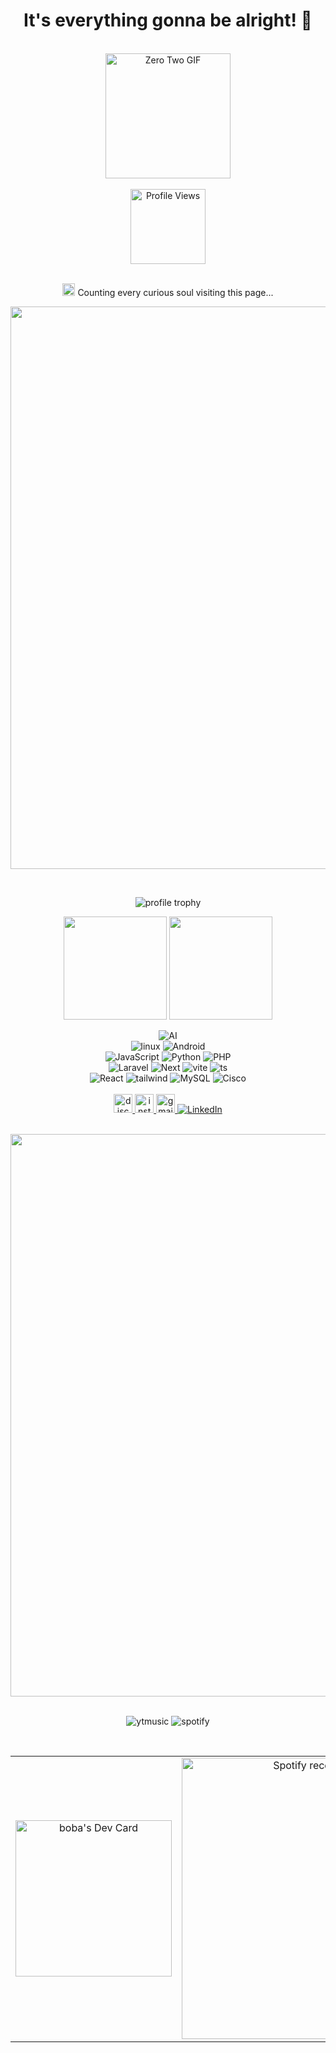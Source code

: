 <h1 align="center">It's everything gonna be alright! 🌟</h1>
&nbsp;&nbsp;&nbsp;


<div align="center" width="auto" height="auto">  
    <a href="https://www.gitanimals.org/en_US?utm_medium=image&utm_source=bondanbanuaji&utm_content=line">
        <img src="https://media.tenor.com/oD1FwzpmAqMAAAAi/zero-two-zerotwo.gif" width="200" alt="Zero Two GIF" />
    </a>
</div>

<br/>

<div align="center">
  <img src="https://komarev.com/ghpvc/?username=bondanbanuaji&label=STRANGER%20&color=FF1493&style=flat-square" alt="Profile Views" width="120" />

  <p align="center">
      <br>
    <img src="https://media.tenor.com/yjOrdcOkLPUAAAAj/green-dot.gif" width="20" alt="green" />
    Counting every curious soul visiting this page...
  </p>

</div>

<img src="https://user-images.githubusercontent.com/74038190/212284115-f47cd8ff-2ffb-4b04-b5bf-4d1c14c0247f.gif" width="900">

&nbsp;&nbsp;&nbsp;

<p align="center">
    <img src="https://github-trophies.vercel.app/?username=bondanbanuaji&theme=radical&no-frame=false&no-bg=true&margin-w=10&column=3" alt="profile trophy">
</p>

<p align="center">
  <img src="https://github-readme-stats.vercel.app/api?username=bondanbanuaji&show_icons=true&title_color=ff6ec7&icon_color=ff2e63&text_color=f1f1f1&bg_color=121316" height="165" />
  <img src="https://github-readme-streak-stats.herokuapp.com/?user=bondanbanuaji&theme=radical&background=121316&ring=ff6ec7&fire=ff2e63&currStreakLabel=ff6ec7" height="165" />
</p>

  <span></span>
<div align="center">
  <span align="center">
    <img src="https://img.shields.io/badge/-AI-007BFF?style=for-the-badge&logo=openai&logoColor=white" alt="AI" />
      <br>
      <img src="https://img.shields.io/badge/Linux-FCC624?style=for-the-badge&logo=linux&logoColor=black" alt="linux">
      <img src="https://img.shields.io/badge/Android-069c10?style=for-the-badge&logo=android&logoColor=white" alt="Android" />
      <br>
    <img src="https://img.shields.io/badge/javascript-%23323330.svg?style=for-the-badge&logo=javascript&logoColor=%23F7DF1E" alt="JavaScript">
    <img src="https://img.shields.io/badge/python-3776AB?style=for-the-badge&logo=python&logoColor=white" alt="Python" />
    <img src="https://img.shields.io/badge/php-%23777BB4.svg?style=for-the-badge&logo=php&logoColor=white" alt="PHP">
      <br>
    <img src="https://img.shields.io/badge/laravel-cf0c08?style=for-the-badge&logo=laravel&logoColor=white" alt="Laravel" />
    <img src="https://img.shields.io/badge/Next-black?style=for-the-badge&logo=next.js&logoColor=white" alt="Next">
    <img src="https://img.shields.io/badge/vite-%23646CFF.svg?style=for-the-badge&logo=vite&logoColor=white" alt="vite">
    <img src="https://img.shields.io/badge/typescript-%23007ACC.svg?style=for-the-badge&logo=typescript&logoColor=white" alt="ts">
      <br>
    <img src="https://img.shields.io/badge/react-%2361DAFB.svg?style=for-the-badge&logo=react&logoColor=black" alt="React">
    <img src="https://img.shields.io/badge/tailwindcss-%2338B2AC.svg?style=for-the-badge&logo=tailwind-css&logoColor=white" alt="tailwind">
    <img src="https://img.shields.io/badge/mysql-%2300f.svg?style=for-the-badge&logo=mysql&logoColor=white" alt="MySQL">
    <img src="https://img.shields.io/badge/cisco-%23049fd9.svg?style=for-the-badge&logo=cisco&logoColor=black" alt="Cisco">
</div>
    <br>
<div align="center">
  <a href="https://discordapp.com/users/1000341282037702696">
    <img src="https://img.shields.io/static/v1?message=Discord&logo=discord&label=&color=7303fc&logoColor=white&style=for-the-badge" height="30" alt="discord logo" />
  </a>
  <a href="https://www.instagram.com/bdn_bnj/">
    <img src="https://img.shields.io/static/v1?message=Instagram&logo=instagram&label=&color=FF1493&logoColor=white&style=for-the-badge" height="30" alt="instagram logo" />
  </a>
  <a href="mailto:bondanbanuaji@gmail.com">
    <img src="https://img.shields.io/static/v1?message=Gmail&logo=gmail&label=&color=D14836&logoColor=white&style=for-the-badge" height="30" alt="gmail logo" />
  </a>
  <a href="https://www.linkedin.com/in/bondan-banuaji">
    <img src="https://img.shields.io/static/v1?message=LinkedIn&logo=linkedin&label=&color=0077B5&logoColor=white&style=for-the-badge" alt="LinkedIn" />
  </a>
</div>
      
&nbsp;&nbsp;&nbsp;
<img src="https://user-images.githubusercontent.com/74038190/212284115-f47cd8ff-2ffb-4b04-b5bf-4d1c14c0247f.gif" width="900">
&nbsp;&nbsp;&nbsp;

<div align="center">
    <img src="https://img.shields.io/badge/YouTube_Music-FF0000?style=for-the-badge&logo=youtube-music&logoColor=white" alt="ytmusic">
    <img src="https://img.shields.io/badge/Spotify-1ED760?style=for-the-badge&logo=spotify&logoColor=white" alt="spotify">
</div>

&nbsp;&nbsp;&nbsp;
<table align="center" border="0" cellspacing="0" cellpadding="0">
  <tr>
    <td align="center">
      <a href="https://app.daily.dev/bxoxbxa">
        <img src="https://api.daily.dev/devcards/v2/eIxGlpO18REFcX7VUCE03.png?type=default&r=jvx" width="250" alt="boba's Dev Card"/>
      </a>
    </td>
    <td align="center">
      <a href="https://open.spotify.com/user/7btlm98azf3nuppml5xk50nkc">
        <img 
          src="https://spotify-recently-played-readme.vercel.app/api?user=7btlm98azf3nuppml5xk50nkc&count=7&unique=true" 
          alt="Spotify recently played"
          width="450"
        />
      </a>
    </td>
  </tr>
</table>
